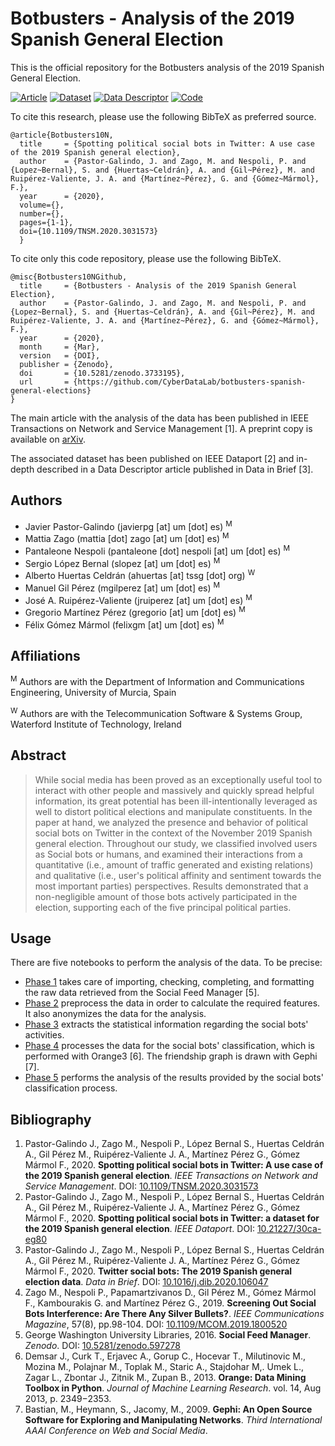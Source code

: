 # Botbusters - Analysis of the 2019 Spanish General Election

This is the official repository for the Botbusters analysis of the 2019 Spanish General Election. 

[![Article](https://img.shields.io/badge/Article-10.1109%2FTNSM.2020.3031573-brightgreen)](http://doi.org/10.1109/TNSM.2020.3031573)
[![Dataset](https://webs.um.es/mattia.zago/images/BB10N-Badge-Data.svg)](http://dx.doi.org/10.21227/30ca-eg80)
[![Data Descriptor](https://img.shields.io/badge/Data%20Descriptor-10.1016%2Fj.dib.2020.106047-brightgreen)](https://doi.org/10.1016/j.dib.2020.106047)
[![Code](https://webs.um.es/mattia.zago/images/BB10N-Badge-Code.svg)](https://doi.org/10.5281/zenodo.3733195)

To cite this research, please use the following BibTeX as preferred source.
```
@article{Botbusters10N, 
  title     = {Spotting political social bots in Twitter: A use case of the 2019 Spanish general election},
  author    = {Pastor-Galindo, J. and Zago, M. and Nespoli, P. and {Lopez~Bernal}, S. and {Huertas~Celdrán}, A. and {Gil~Pérez}, M. and Ruipérez-Valiente, J. A. and {Martínez~Pérez}, G. and {Gómez~Mármol}, F.}, 
  year      = {2020}, 
  volume={},
  number={},
  pages={1-1},
  doi={10.1109/TNSM.2020.3031573}
  }
```

To cite only this code repository, please use the following BibTeX. 
```
@misc{Botbusters10NGithub, 
  title     = {Botbusters - Analysis of the 2019 Spanish General Election},
  author    = {Pastor-Galindo, J. and Zago, M. and Nespoli, P. and {Lopez~Bernal}, S. and {Huertas~Celdrán}, A. and {Gil~Pérez}, M. and Ruipérez-Valiente, J. A. and {Martínez~Pérez}, G. and {Gómez~Mármol}, F.}, 
  year      = {2020}, 
  month     = {Mar}, 
  version   = {DOI},
  publisher = {Zenodo},
  doi       = {10.5281/zenodo.3733195},
  url       = {https://github.com/CyberDataLab/botbusters-spanish-general-elections}
} 
```

The main article with the analysis of the data has been published in IEEE Transactions on Network and Service Management [1]. A preprint copy is available on [arXiv](arxiv.org/abs/2004.00931).

The associated dataset has been published on IEEE Dataport [2] and in-depth described in a Data Descriptor article published in Data in Brief [3].

## Authors
- Javier Pastor-Galindo (javierpg [at] um [dot] es) <sup>M</sup>
- Mattia Zago (mattia [dot] zago [at] um [dot] es) <sup>M</sup>
- Pantaleone Nespoli (pantaleone [dot] nespoli [at] um [dot] es) <sup>M</sup>
- Sergio López Bernal (slopez [at] um [dot] es) <sup>M</sup>
- Alberto Huertas Celdrán (ahuertas [at] tssg [dot] org) <sup>W</sup>
- Manuel Gil Pérez (mgilperez [at] um [dot] es) <sup>M</sup>
- José A. Ruipérez-Valiente (jruiperez [at] um [dot] es) <sup>M</sup>
- Gregorio Martínez Pérez (gregorio [at] um [dot] es) <sup>M</sup>
- Félix Gómez Mármol (felixgm [at] um [dot] es) <sup>M</sup>

## Affiliations
 <sup>M</sup> Authors are with the Department of Information and Communications Engineering, University of Murcia, Spain
 
 <sup>W</sup> Authors are with the Telecommunication Software & Systems Group, Waterford Institute of Technology, Ireland

## Abstract
>While social media has been proved as an exceptionally useful tool to interact with other people and massively and quickly spread helpful information, its great potential has been ill-intentionally leveraged as well to distort political elections and manipulate constituents. In the paper at hand, we analyzed the presence and behavior of political social bots on Twitter in the context of the November 2019 Spanish general election. Throughout our study, we classified involved users as Social bots or humans, and examined their interactions from a quantitative (i.e., amount of traffic generated and existing relations) and qualitative (i.e., user's political affinity and sentiment towards the most important parties) perspectives. Results demonstrated that a non-negligible amount of those bots actively participated in the election, supporting each of the five principal political parties.

## Usage
There are five notebooks to perform the analysis of the data. To be precise:
- [Phase 1](notebooks/Phase1.ipynb) takes care of importing, checking, completing, and formatting the raw data retrieved from the Social Feed Manager [5].
- [Phase 2](notebooks/Phase2.ipynb) preprocess the data in order to calculate the required features. It also anonymizes the data for the analysis.
- [Phase 3](notebooks/Phase3.ipynb) extracts the statistical information regarding the social bots' activities.
- [Phase 4](notebooks/Phase4.ipynb) processes the data for the social bots' classification, which is performed with Orange3 [6]. The friendship graph is drawn with Gephi [7].
- [Phase 5](notebooks/Phase5.ipynb) performs the analysis of the results provided by the social bots' classification process.

## Bibliography
1. Pastor-Galindo J., Zago M., Nespoli P., López Bernal S., Huertas Celdrán A., Gil Pérez M., Ruipérez-Valiente J. A., Martínez Pérez G., Gómez Mármol F., 2020. **Spotting political social bots in Twitter: A use case of the 2019 Spanish general election**. _IEEE Transactions on Network and Service Management_. DOI: [10.1109/TNSM.2020.3031573](https://doi.org/10.1109/TNSM.2020.3031573)
2. Pastor-Galindo J., Zago M., Nespoli P., López Bernal S., Huertas Celdrán A., Gil Pérez M., Ruipérez-Valiente J. A., Martínez Pérez G., Gómez Mármol F., 2020. **Spotting political social bots in Twitter: a dataset for the 2019 Spanish general election**. _IEEE Dataport_. DOI: [10.21227/30ca-eg80](https://dx.doi.org/10.21227/30ca-eg80)
3. Pastor-Galindo J., Zago M., Nespoli P., López Bernal S., Huertas Celdrán A., Gil Pérez M., Ruipérez-Valiente J. A., Martínez Pérez G., Gómez Mármol F., 2020. **Twitter social bots: The 2019 Spanish general election data**. _Data in Brief_. DOI: [10.1016/j.dib.2020.106047](https://doi.org/10.1016/j.dib.2020.106047)
4. Zago M., Nespoli P., Papamartzivanos D., Gil Pérez M., Gómez Mármol F., Kambourakis G. and Martínez Pérez G., 2019. **Screening Out Social Bots Interference: Are There Any Silver Bullets?**. _IEEE Communications Magazine_, 57(8), pp.98-104. DOI: [10.1109/MCOM.2019.1800520](https://dx.doi.org/10.1109/MCOM.2019.1800520)
5. George Washington University Libraries, 2016. **Social Feed Manager**. _Zenodo_. DOI: [10.5281/zenodo.597278](https://dx.doi.org/10.5281/zenodo.597278)
6. Demsar J., Curk T., Erjavec A., Gorup C., Hocevar T., Milutinovic M., Mozina M., Polajnar M., Toplak M., Staric A., Stajdohar M,. Umek L., Zagar L., Zbontar J., Zitnik M., Zupan B., 2013. **Orange: Data Mining Toolbox in Python**. _Journal of Machine Learning Research_. vol. 14, Aug 2013, p. 2349−2353.
7. Bastian, M., Heymann, S., Jacomy, M., 2009. **Gephi: An Open Source Software for Exploring and Manipulating Networks**. _Third International AAAI Conference on Web and Social Media_.
